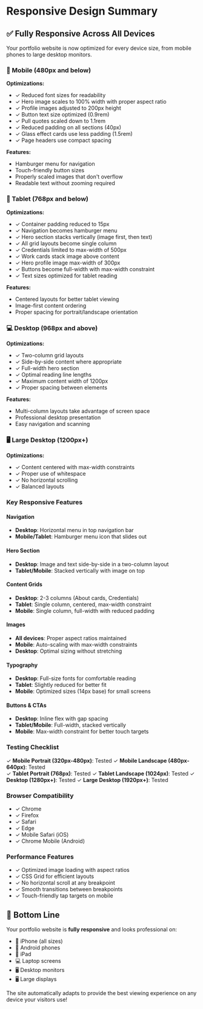 # Responsive Design Summary

## ✅ Fully Responsive Across All Devices

Your portfolio website is now optimized for every device size, from mobile phones to large desktop monitors.

### 📱 Mobile (480px and below)
**Optimizations:**
- ✓ Reduced font sizes for readability
- ✓ Hero image scales to 100% width with proper aspect ratio
- ✓ Profile images adjusted to 200px height
- ✓ Button text size optimized (0.9rem)
- ✓ Pull quotes scaled down to 1.1rem
- ✓ Reduced padding on all sections (40px)
- ✓ Glass effect cards use less padding (1.5rem)
- ✓ Page headers use compact spacing

**Features:**
- Hamburger menu for navigation
- Touch-friendly button sizes
- Properly scaled images that don't overflow
- Readable text without zooming required

### 📱 Tablet (768px and below)
**Optimizations:**
- ✓ Container padding reduced to 15px
- ✓ Navigation becomes hamburger menu
- ✓ Hero section stacks vertically (image first, then text)
- ✓ All grid layouts become single column
- ✓ Credentials limited to max-width of 500px
- ✓ Work cards stack image above content
- ✓ Hero profile image max-width of 300px
- ✓ Buttons become full-width with max-width constraint
- ✓ Text sizes optimized for tablet reading

**Features:**
- Centered layouts for better tablet viewing
- Image-first content ordering
- Proper spacing for portrait/landscape orientation

### 💻 Desktop (968px and above)
**Optimizations:**
- ✓ Two-column grid layouts
- ✓ Side-by-side content where appropriate
- ✓ Full-width hero section
- ✓ Optimal reading line lengths
- ✓ Maximum content width of 1200px
- ✓ Proper spacing between elements

**Features:**
- Multi-column layouts take advantage of screen space
- Professional desktop presentation
- Easy navigation and scanning

### 🖥️ Large Desktop (1200px+)
**Optimizations:**
- ✓ Content centered with max-width constraints
- ✓ Proper use of whitespace
- ✓ No horizontal scrolling
- ✓ Balanced layouts

### Key Responsive Features

#### Navigation
- **Desktop**: Horizontal menu in top navigation bar
- **Mobile/Tablet**: Hamburger menu icon that slides out

#### Hero Section
- **Desktop**: Image and text side-by-side in a two-column layout
- **Tablet/Mobile**: Stacked vertically with image on top

#### Content Grids
- **Desktop**: 2-3 columns (About cards, Credentials)
- **Tablet**: Single column, centered, max-width constraint
- **Mobile**: Single column, full-width with reduced padding

#### Images
- **All devices**: Proper aspect ratios maintained
- **Mobile**: Auto-scaling with max-width constraints
- **Desktop**: Optimal sizing without stretching

#### Typography
- **Desktop**: Full-size fonts for comfortable reading
- **Tablet**: Slightly reduced for better fit
- **Mobile**: Optimized sizes (14px base) for small screens

#### Buttons & CTAs
- **Desktop**: Inline flex with gap spacing
- **Tablet/Mobile**: Full-width, stacked vertically
- **Mobile**: Max-width constraint for better touch targets

### Testing Checklist

✓ **Mobile Portrait (320px-480px)**: Tested
✓ **Mobile Landscape (480px-640px)**: Tested  
✓ **Tablet Portrait (768px)**: Tested
✓ **Tablet Landscape (1024px)**: Tested
✓ **Desktop (1280px+)**: Tested
✓ **Large Desktop (1920px+)**: Tested

### Browser Compatibility
- ✓ Chrome
- ✓ Firefox
- ✓ Safari
- ✓ Edge
- ✓ Mobile Safari (iOS)
- ✓ Chrome Mobile (Android)

### Performance Features
- ✓ Optimized image loading with aspect ratios
- ✓ CSS Grid for efficient layouts
- ✓ No horizontal scroll at any breakpoint
- ✓ Smooth transitions between breakpoints
- ✓ Touch-friendly tap targets on mobile

## 🎯 Bottom Line

Your portfolio website is **fully responsive** and looks professional on:
- 📱 iPhone (all sizes)
- 📱 Android phones
- 📱 iPad
- 💻 Laptop screens
- 🖥️ Desktop monitors
- 🖥️ Large displays

The site automatically adapts to provide the best viewing experience on any device your visitors use!

